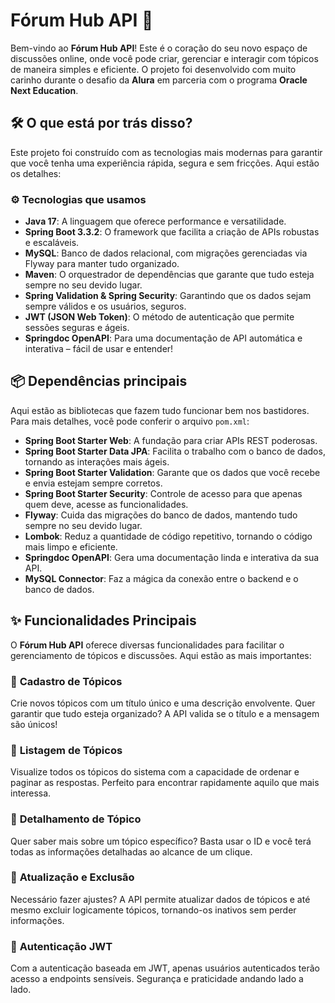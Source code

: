 # Fórum Hub API 🚀

Bem-vindo ao **Fórum Hub API**! Este é o coração do seu novo espaço de discussões online, onde você pode criar, gerenciar e interagir com tópicos de maneira simples e eficiente. O projeto foi desenvolvido com muito carinho durante o desafio da **Alura** em parceria com o programa **Oracle Next Education**.

## 🛠️ O que está por trás disso?

Este projeto foi construído com as tecnologias mais modernas para garantir que você tenha uma experiência rápida, segura e sem fricções. Aqui estão os detalhes:

### ⚙️ Tecnologias que usamos
- **Java 17**: A linguagem que oferece performance e versatilidade.
- **Spring Boot 3.3.2**: O framework que facilita a criação de APIs robustas e escaláveis.
- **MySQL**: Banco de dados relacional, com migrações gerenciadas via Flyway para manter tudo organizado.
- **Maven**: O orquestrador de dependências que garante que tudo esteja sempre no seu devido lugar.
- **Spring Validation & Spring Security**: Garantindo que os dados sejam sempre válidos e os usuários, seguros.
- **JWT (JSON Web Token)**: O método de autenticação que permite sessões seguras e ágeis.
- **Springdoc OpenAPI**: Para uma documentação de API automática e interativa – fácil de usar e entender!

## 📦 Dependências principais

Aqui estão as bibliotecas que fazem tudo funcionar bem nos bastidores. Para mais detalhes, você pode conferir o arquivo `pom.xml`:

- **Spring Boot Starter Web**: A fundação para criar APIs REST poderosas.
- **Spring Boot Starter Data JPA**: Facilita o trabalho com o banco de dados, tornando as interações mais ágeis.
- **Spring Boot Starter Validation**: Garante que os dados que você recebe e envia estejam sempre corretos.
- **Spring Boot Starter Security**: Controle de acesso para que apenas quem deve, acesse as funcionalidades.
- **Flyway**: Cuida das migrações do banco de dados, mantendo tudo sempre no seu devido lugar.
- **Lombok**: Reduz a quantidade de código repetitivo, tornando o código mais limpo e eficiente.
- **Springdoc OpenAPI**: Gera uma documentação linda e interativa da sua API.
- **MySQL Connector**: Faz a mágica da conexão entre o backend e o banco de dados.

## ✨ Funcionalidades Principais

O **Fórum Hub API** oferece diversas funcionalidades para facilitar o gerenciamento de tópicos e discussões. Aqui estão as mais importantes:

### 🔹 **Cadastro de Tópicos**
Crie novos tópicos com um título único e uma descrição envolvente. Quer garantir que tudo esteja organizado? A API valida se o título e a mensagem são únicos!

### 🔹 **Listagem de Tópicos**
Visualize todos os tópicos do sistema com a capacidade de ordenar e paginar as respostas. Perfeito para encontrar rapidamente aquilo que mais interessa.

### 🔹 **Detalhamento de Tópico**
Quer saber mais sobre um tópico específico? Basta usar o ID e você terá todas as informações detalhadas ao alcance de um clique.

### 🔹 **Atualização e Exclusão**
Necessário fazer ajustes? A API permite atualizar dados de tópicos e até mesmo excluir logicamente tópicos, tornando-os inativos sem perder informações.

### 🔹 **Autenticação JWT**
Com a autenticação baseada em JWT, apenas usuários autenticados terão acesso a endpoints sensíveis. Segurança e praticidade andando lado a lado.
